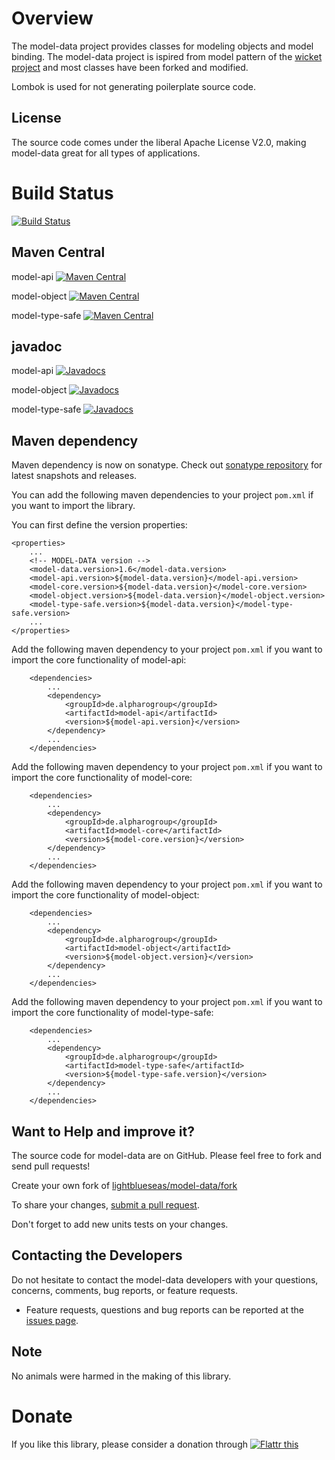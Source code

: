 # Overview

The model-data project provides classes for modeling objects and model binding. 
The model-data project is ispired from model pattern of the [wicket project](https://wicket.apache.org/) and most classes have been forked and modified. 

Lombok is used for not generating poilerplate source code.

## License

The source code comes under the liberal Apache License V2.0, making model-data great for all types of applications.

# Build Status 
[![Build Status](https://travis-ci.org/lightblueseas/model-data.svg?branch=master)](https://travis-ci.org/lightblueseas/model-data)

## Maven Central

model-api [![Maven Central](https://maven-badges.herokuapp.com/maven-central/de.alpharogroup/model-api/badge.svg)](https://maven-badges.herokuapp.com/maven-central/de.alpharogroup/model-api)

model-object [![Maven Central](https://maven-badges.herokuapp.com/maven-central/de.alpharogroup/model-object/badge.svg)](https://maven-badges.herokuapp.com/maven-central/de.alpharogroup/model-object)

model-type-safe [![Maven Central](https://maven-badges.herokuapp.com/maven-central/de.alpharogroup/model-type-safe/badge.svg)](https://maven-badges.herokuapp.com/maven-central/de.alpharogroup/model-type-safe)

## javadoc

model-api [![Javadocs](http://www.javadoc.io/badge/de.alpharogroup/model-api.svg)](http://www.javadoc.io/doc/de.alpharogroup/model-api)

model-object [![Javadocs](http://www.javadoc.io/badge/de.alpharogroup/model-object.svg)](http://www.javadoc.io/doc/de.alpharogroup/model-object)

model-type-safe [![Javadocs](http://www.javadoc.io/badge/de.alpharogroup/model-type-safe.svg)](http://www.javadoc.io/doc/de.alpharogroup/model-type-safe)

## Maven dependency

Maven dependency is now on sonatype.
Check out [sonatype repository](https://oss.sonatype.org/index.html#nexus-search;quick~model-data) for latest snapshots and releases.

You can add the following maven dependencies to your project `pom.xml` if you want to import the library. 

You can first define the version properties:

	<properties>
		...
		<!-- MODEL-DATA version -->
		<model-data.version>1.6</model-data.version>
		<model-api.version>${model-data.version}</model-api.version>
		<model-core.version>${model-data.version}</model-core.version>
		<model-object.version>${model-data.version}</model-object.version>
		<model-type-safe.version>${model-data.version}</model-type-safe.version>
		...
	</properties>

Add the following maven dependency to your project `pom.xml` if you want to import the core functionality of model-api:

		<dependencies>
			...
			<dependency>
				<groupId>de.alpharogroup</groupId>
				<artifactId>model-api</artifactId>
				<version>${model-api.version}</version>
			</dependency>
			...			
		</dependencies>



Add the following maven dependency to your project `pom.xml` if you want to import the core functionality of model-core:

		<dependencies>
			...
			<dependency>
				<groupId>de.alpharogroup</groupId>
				<artifactId>model-core</artifactId>
				<version>${model-core.version}</version>
			</dependency>
			...			
		</dependencies>


Add the following maven dependency to your project `pom.xml` if you want to import the core functionality of model-object:

		<dependencies>
			...
			<dependency>
				<groupId>de.alpharogroup</groupId>
				<artifactId>model-object</artifactId>
				<version>${model-object.version}</version>
			</dependency>
			...			
		</dependencies>


Add the following maven dependency to your project `pom.xml` if you want to import the core functionality of model-type-safe:

		<dependencies>
			...
			<dependency>
				<groupId>de.alpharogroup</groupId>
				<artifactId>model-type-safe</artifactId>
				<version>${model-type-safe.version}</version>
			</dependency>
			...			
		</dependencies>


## Want to Help and improve it? ###

The source code for model-data are on GitHub. Please feel free to fork and send pull requests!

Create your own fork of [lightblueseas/model-data/fork](https://github.com/lightblueseas/model-data/fork)

To share your changes, [submit a pull request](https://github.com/lightblueseas/model-data/pull/new/develop).

Don't forget to add new units tests on your changes.

## Contacting the Developers

Do not hesitate to contact the model-data developers with your questions, concerns, comments, bug reports, or feature requests.
- Feature requests, questions and bug reports can be reported at the [issues page](https://github.com/lightblueseas/model-data/issues).

## Note

No animals were harmed in the making of this library.

# Donate

If you like this library, please consider a donation through 
<a href="https://flattr.com/submit/auto?fid=r7vp62&url=https%3A%2F%2Fgithub.com%2Flightblueseas%2Fmodel-data" target="_blank">
<img src="http://button.flattr.com/flattr-badge-large.png" alt="Flattr this" title="Flattr this" border="0">
</a>
